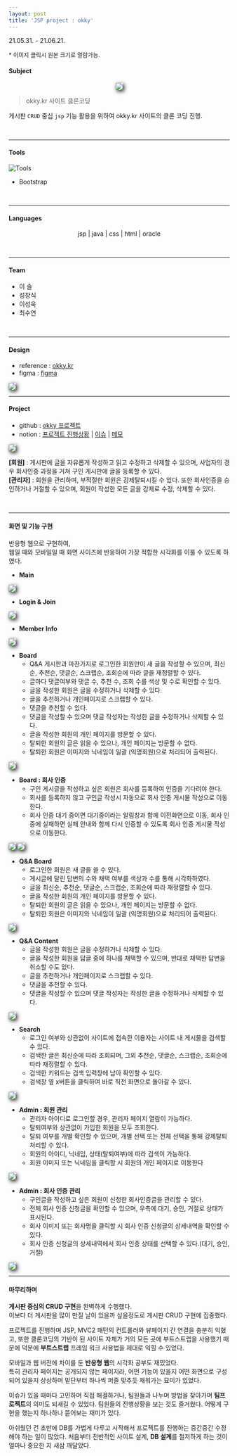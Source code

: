 ```yaml
---
layout: post
title: 'JSP project : okky'
---
```

21.05.31. - 21.06.21.
<br>

<p style="font-size:13px">* 이미지 클릭시 원본 크기로 열람가능.</p>

#### Subject
<center><img src="../assets/img/projects/proj-1/thumbnail.jpg" style="box-shadow: 3px 3px 10px; cursor: pointer;" onclick="window.open(this.src)"></center>

> okky.kr 사이트 클론코딩

게시판 `CRUD` 중심 `jsp` 기능 활용을 위하여 okky.kr 사이트의 클론 코딩 진행.

<br> 

---
#### Tools

![Tools](../assets/img/projects/proj-1/01.PNG)

+ Bootstrap

<br>

---
#### Languages
<p align="center">jsp | java | css | html | oracle</p>

<br>

---

#### Team

* 이 솔
* 성창식
* 이성욱
* 최수연

<br>

---

#### Design
* reference : [okky.kr]
* figma : [figma] 


<img src="../assets/img/projects/proj-1/02.PNG" style="box-shadow: 3px 3px 10px; cursor: pointer;" onclick="window.open(this.src)">


<br>

---

#### Project
* github : [okky 프로젝트]
* notion : [프로젝트 진행상황] \| [이슈] \| [메모]	

<img src="../assets/img/projects/proj-1/03.PNG" style="box-shadow: 3px 3px 10px; cursor: pointer;" onclick="window.open(this.src)">

**[회원]** : 게시판에 글을 자유롭게 작성하고 읽고 수정하고 삭제할 수 있으며, 사업자의 경우 회사인증 과정을 거쳐 구인 게시판에 글을 등록할 수 있다.    
**[관리자]** : 회원을 관리하며, 부적절한 회원은 강제탈퇴시킬 수 있다. 또한 회사인증을 승인하거나 거절할 수 있으며, 회원이 작성한 모든 글을 강제로 수정, 삭제할 수 있다.

<br>

---
#### 화면 및 기능 구현
반응형 웹으로 구현하여,   
웹일 때와 모바일일 때 화면 사이즈에 반응하여 가장 적합한 시각화를 이룰 수 있도록 하였다.   

- <b>Main</b>
<img src="../assets/img/projects/proj-1/3.PNG" style="box-shadow: 3px 3px 10px; cursor: pointer;" onclick="window.open(this.src)">

<br>

- <b>Login & Join</b>
<img src="../assets/img/projects/proj-1/4.PNG" style="box-shadow: 3px 3px 10px; cursor: pointer;" onclick="window.open(this.src)">

<br>

- <b>Member Info</b>
<img src="../assets/img/projects/proj-1/5.PNG" style="box-shadow: 3px 3px 10px; cursor: pointer;" onclick="window.open(this.src)">

<br>

- <b>Board</b>
	- Q&A 게시판과 마찬가지로 로그인한 회원만이 새 글을 작성할 수 있으며,  최신순, 추천순, 댓글순, 스크랩순, 조회순에 따라 글을 재정렬할 수 있다.
	- 글마다 댓글여부와 댓글 수, 추천 수, 조회 수를 색상 및 수로 확인할 수 있다.
	- 글을 작성한 회원은 글을 수정하거나 삭제할 수 있다.
	- 글을 추천하거나 개인페이지로 스크랩할 수 있다.
	- 댓글을 추천할 수 있다.
	- 댓글을 작성할 수 있으며 댓글 작성자는 작성한 글을 수정하거나 삭제할 수 있다.
	- 글을 작성한 회원의 개인 페이지를 방문할 수 있다.
	- 탈퇴한 회원의 글은 읽을 수 있으나, 개인 페이지는 방문할 수 없다.
	- 탈퇴한 회원은 이미지와 닉네임이 일괄 (익명회원)으로 처리되어 출력된다.
<img src="../assets/img/projects/proj-1/8.PNG" style="box-shadow: 3px 3px 10px; cursor: pointer;" onclick="window.open(this.src)">

<br>

- <b>Board : 회사 인증</b>
	- 구인 게시글을 작성하고 싶은 회원은 회사를 등록하여 인증을 기다려야 한다.
	- 회사를 등록하지 않고 구인글 작성시 자동으로 회사 인증 게시물 작성으로 이동한다.
	- 회사 인증 대기 중이면 대기중이라는 알림창과 함께 이전화면으로 이동, 회사 인증에 실패하면 실패 안내와 함께 다시 인증할 수 있도록 회사 인증 게시물 작성으로 이동한다.
<img src="../assets/img/projects/proj-1/10.PNG" style="box-shadow: 3px 3px 10px; cursor: pointer;" onclick="window.open(this.src)">
<img src="../assets/img/projects/proj-1/11.PNG" style="box-shadow: 3px 3px 10px; cursor: pointer;" onclick="window.open(this.src)">

<br>

- <b>Q&A Board</b>
	- 로그인한 회원은 새 글을 쓸 수 있다.
	- 게시글에 달린 답변의 수와 채택 여부를 색상과 수를 통해 시각화하였다.
	- 글을 최신순, 추천순, 댓글순, 스크랩순, 조회순에 따라 재정렬할 수 있다.
	- 글을 작성한 회원의 개인 페이지를 방문할 수 있다.
	- 탈퇴한 회원의 글은 읽을 수 있으나, 개인 페이지는 방문할 수 없다.
	- 탈퇴한 회원은 이미지와 닉네임이 일괄 (익명회원)으로 처리되어 출력된다.
<img src="../assets/img/projects/proj-1/6.PNG" style="box-shadow: 3px 3px 10px; cursor: pointer;" onclick="window.open(this.src)">

<br>

- <b>Q&A Content</b>
	- 글을 작성한 회원은 글을 수정하거나 삭제할 수 있다.
	- 글을 작성한 회원을 답글 중에 하나를 채택할 수 있으며, 반대로 채택한 답변을 취소할 수도 있다.
	- 글을 추천하거나 개인페이지로 스크랩할 수 있다.
	- 댓글을 추천할 수 있다.
	- 댓글을 작성할 수 있으며 댓글 작성자는 작성한 글을 수정하거나 삭제할 수 있다.
<img src="../assets/img/projects/proj-1/7.PNG" style="box-shadow: 3px 3px 10px; cursor: pointer;" onclick="window.open(this.src)">

<br>

- <b>Search</b>
	- 로그인 여부와 상관없이 사이트에 접속한 이용자는 사이트 내 게시물을 검색할 수 있다.
	- 검색한 글은 최신순에 따라 조회되며, 그외 추천순, 댓글순, 스크랩순, 조회순에 따라 재정렬할 수 있다.
	- 검색한 키워드는 검색 입력창에 남아 확인할 수 있다.
	- 검색창 옆 x버튼을 클릭하여 바로 직전 화면으로 돌아갈 수 있다.
<img src="../assets/img/projects/proj-1/9.PNG" style="box-shadow: 3px 3px 10px; cursor: pointer;" onclick="window.open(this.src)">

<br>

- <b>Admin : 회원 관리</b>
	- 관리자 아이디로 로그인할 경우, 관리자 페이지 열람이 가능하다.
	- 탈퇴여부와 상관없이 가입한 회원을 모두 조회한다.
	- 탈퇴 여부를 개별 확인할 수 있으며, 개별 선택 또는 전체 선택을 통해 강제탈퇴 처리할 수 있다.
	- 회원의 아이디, 닉네임, 상태(탈퇴여부)에 따라 검색이 가능하다.
	- 회원 이미지 또는 닉네임을 클릭할 시 회원의 개인 페이지로 이동한다
<img src="../assets/img/projects/proj-1/12.PNG" style="box-shadow: 3px 3px 10px; cursor: pointer;" onclick="window.open(this.src)">

<br>

- <b>Admin : 회사 인증 관리</b>
	- 구인글을 작성하고 싶은 회원이 신청한 회사인증글을 관리할 수 있다.
	- 전체 회사 인증 신청글을 확인할 수 있으며, 우측에 대기, 승인, 거절로 상태가 표시된다.
	- 회사 이미지 또는 회사명을 클릭할 시 회사 인증 신청글의 상세내역을 확인할 수 있다.
	- 회사 인증 신청글의 상세내역에서 회사 인증 상태를 선택할 수 있다.(대기, 승인, 거절)
<img src="../assets/img/projects/proj-1/13.PNG" style="box-shadow: 3px 3px 10px; cursor: pointer;" onclick="window.open(this.src)">

<br>

---

#### 마무리하며

**게시판 중심의 CRUD 구현**을 완벽하게 수행했다.  
이보다 더 게시판을 많이 만질 날이 있을까 싶을정도로 게시판 CRUD 구현에 집중했다.  

프로젝트를 진행하며 JSP, MVC2 패턴의 컨트롤러와 뷰페이지 간 연결을 충분히 익혔고, 또한 클론코딩의 기반이 된 사이트 자체가 거의 모든 곳에 부트스트랩을 사용했기 때문에 덕분에 **부트스트랩** 프레임 워크 사용법을 제대로 익힐 수 있었다. 

모바일과 웹 버전에 차이를 둔 **반응형 웹**의 시각화 공부도 재밌었다.  
특히 관리자 페이지는 공개되지 않는 페이지라, 어떤 기능이 있을지 어떤 화면으로 구성되어 있을지 상상하며 밑단부터 하나씩 퍼즐 맞추듯 채워가는 묘미가 있었다.  

이슈가 있을 때마다 고민하며 직접 해결하거나, 팀원들과 나누며 방법을 찾아가며 **팀프로젝트**의 의미도 되새길 수 있었다. 팀원들의 진행상황을 보는 것도 즐거웠다. 어떻게 구현을 했는지 하나하나 뜯어보는 재미가 있다.  

아쉬웠던 건 초반에 DB를 가볍게 다루고 시작해서 프로젝트를 진행하는 중간중간 수정해야 하는 일이 많았다. 처음부터 전반적인 사이트 설계, **DB 설계**를 철저하게 하는 것이 얼마나 중요한 지 새삼 깨달았다.


[okky.kr]:http://okky.kr
[figma]:https://www.figma.com/file/4zPrahuUVJw0Vx3DtVN5HK/JSP-%ED%94%84%EB%A1%9C%EC%A0%9D%ED%8A%B8-okky.kr?node-id=0%3A1
[okky 프로젝트]:https://github.com/sd02052/jspTeamProject
[프로젝트 진행상황]:https://www.notion.so/dc8e87156a57440e8c794b4c24567af4?v=32c54bac0daa4e6ba317f4283328e3da
[이슈]:https://www.notion.so/ee95cbaa912746c3b4e48a26877a8266?v=f6cf2a6cbb084ee09aede41728a1a424
[메모]:https://www.notion.so/1b1c151db9eb42c89b4df8d0790b263d?v=01bdf4d9309f4856892698e00b48a34a